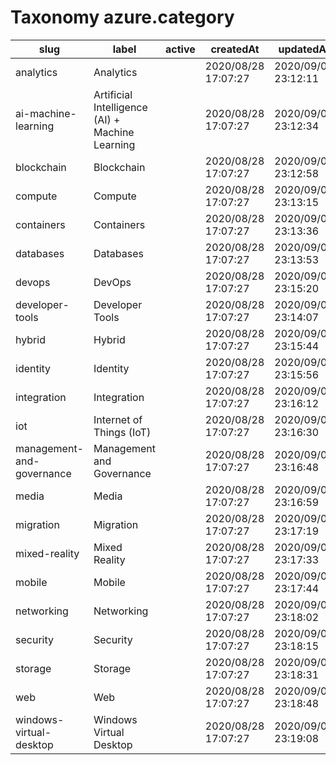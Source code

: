 # Taxonomy azure.category

|slug                         |label                                              |active|createdAt              |updatedAt              |
|-----------------------------|---------------------------------------------------|------|-----------------------|-----------------------|
|  analytics                  |  Analytics                                        |      |  2020/08/28 17:07:27  |  2020/09/01 23:12:11  |
|  ai-machine-learning        |  Artificial Intelligence (AI) + Machine Learning  |      |  2020/08/28 17:07:27  |  2020/09/01 23:12:34  |
|  blockchain                 |  Blockchain                                       |      |  2020/08/28 17:07:27  |  2020/09/01 23:12:58  |
|  compute                    |  Compute                                          |      |  2020/08/28 17:07:27  |  2020/09/01 23:13:15  |
|  containers                 |  Containers                                       |      |  2020/08/28 17:07:27  |  2020/09/01 23:13:36  |
|  databases                  |  Databases                                        |      |  2020/08/28 17:07:27  |  2020/09/01 23:13:53  |
|  devops                     |  DevOps                                           |      |  2020/08/28 17:07:27  |  2020/09/01 23:15:20  |
|  developer-tools            |  Developer Tools                                  |      |  2020/08/28 17:07:27  |  2020/09/01 23:14:07  |
|  hybrid                     |  Hybrid                                           |      |  2020/08/28 17:07:27  |  2020/09/01 23:15:44  |
|  identity                   |  Identity                                         |      |  2020/08/28 17:07:27  |  2020/09/01 23:15:56  |
|  integration                |  Integration                                      |      |  2020/08/28 17:07:27  |  2020/09/01 23:16:12  |
|  iot                        |  Internet of Things (IoT)                         |      |  2020/08/28 17:07:27  |  2020/09/01 23:16:30  |
|  management-and-governance  |  Management and Governance                        |      |  2020/08/28 17:07:27  |  2020/09/01 23:16:48  |
|  media                      |  Media                                            |      |  2020/08/28 17:07:27  |  2020/09/01 23:16:59  |
|  migration                  |  Migration                                        |      |  2020/08/28 17:07:27  |  2020/09/01 23:17:19  |
|  mixed-reality              |  Mixed Reality                                    |      |  2020/08/28 17:07:27  |  2020/09/01 23:17:33  |
|  mobile                     |  Mobile                                           |      |  2020/08/28 17:07:27  |  2020/09/01 23:17:44  |
|  networking                 |  Networking                                       |      |  2020/08/28 17:07:27  |  2020/09/01 23:18:02  |
|  security                   |  Security                                         |      |  2020/08/28 17:07:27  |  2020/09/01 23:18:15  |
|  storage                    |  Storage                                          |      |  2020/08/28 17:07:27  |  2020/09/01 23:18:31  |
|  web                        |  Web                                              |      |  2020/08/28 17:07:27  |  2020/09/01 23:18:48  |
|  windows-virtual-desktop    |  Windows Virtual Desktop                          |      |  2020/08/28 17:07:27  |  2020/09/01 23:19:08  |
